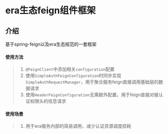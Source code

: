 # era生态feign组件框架

## 介绍
基于spring-feign以及era生态规范的一套框架

#### 使用方法
> 1. `@FeignClient`中添加相关`configuration`配置
> 2. 使用`SimpleAuthFeignConfiguration`时同步实现`SimpleAuthRequestManager`，用于聚合服务feign直接调用基础层的数据请求
> 3. 使用`HeaderFeignConfiguration`无需额外配置，用于feign直接对接认证权限头的信息请求

#### 使用场景
> 1. 用于era服务内部的简易调用，减少认证资源调度损耗



